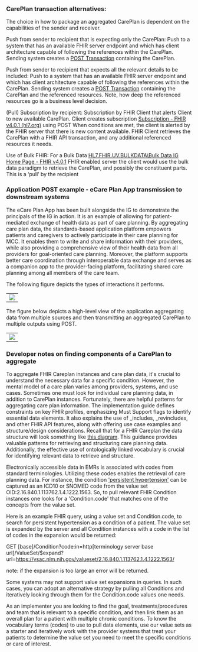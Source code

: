 ### CarePlan transaction alternatives:
The choice in how to package an aggregated CarePlan is dependent on the capabilities of the sender and receiver.

Push from sender to recipient that is expecting only the CarePlan: Push to a system that has an available FHIR server endpoint and which has client architecture capable of following the references within the CarePlan.
Sending system creates a [POST Transaction](http://hl7.org/fhir/R4/http.html#transaction) containing the CarePlan.

Push from sender to recipient that expects all the relevant details to be included: Push to a system that has an available FHIR server endpoint and which has client architecture capable of following the references within the CarePlan.
Sending system creates a [POST Transaction](http://hl7.org/fhir/R4/http.html#transaction) containing the CarePlan and the referenced resources.
Note, how deep the referenced resources go is a business level decision.

(Pull) Subscription by recipient: Subscription by FHIR Client that alerts Client to new available CarePlan.
Client creates subscription [Subscription - FHIR v4.0.1 (hl7.org)](http://hl7.org/fhir/R4/subscription.html) using POST 
When conditions are met, the client is alerted by the FHIR server that there is new content available.
FHIR Client retrieves the CarePlan with a FHIR API transaction, and any additional referenced resources it needs.

Use of Bulk FHIR: For a Bulk Data [HL7.FHIR.UV.BULKDATA\Bulk Data IG Home Page - FHIR v4.0.1](https://hl7.org/fhir/uv/bulkdata/) FHIR enabled server the client would use the bulk data paradigm to retrieve the CarePlan, and possibly the constituent parts. This is a ‘pull’ by the recipient

### Application POST example - eCare Plan App transmission to downstream systems
The eCare Plan App has been built alongside the IG to demonstrate the principals of the IG in action. It is an example of allowing for patient-mediated exchange of health data as part of care planning. By aggregating care plan data, the standards-based application platform empowers patients and caregivers to actively participate in their care planning for MCC. It enables them to write and share information with their providers, while also providing a comprehensive view of their health data from all providers for goal-oriented care planning. Moreover, the platform supports better care coordination through interoperable data exchange and serves as a companion app to the provider-facing platform, facilitating shared care planning among all members of the care team.

The following figure depicts the types of interactions it performs.
<table><tr><td><img src="MCCCarePatientMediatedHealthInformationExchange.png" /></td></tr></table>

The figure below depicts a high-level view of the application aggregating data from multiple sources and then transmitting an aggregated CarePlan to multiple outputs using POST.
<table><tr><td><img src="MCCCarePlanBundlePOST_TransactionDiagram.png" /></td></tr></table>

### Developer notes on finding components of a CarePlan to aggregate
To aggregate FHIR Careplan instances and care plan data, it's crucial to understand the necessary data for a specific condition. However, the mental model of a care plan varies among providers, systems, and use cases. Sometimes one must look for individual care planning data, in addition to CarePlan instances. Fortunately, there are helpful patterns for aggregating care plan information. The implementation guide defines constraints on key FHIR profiles, emphasizing Must Support flags to identify essential data elements. It also explains the use of _includes, _revincludes, and other FHIR API features, along with offering use case examples and structure/design considerations. Recall that for a FHIR Careplan the data structure will look something like [this diagram](http://hl7.org/fhir/us/mcc/2023Jan/structure_and_design_considerations.html#multiple-chronic-condition-fhir-care-plan-profile-relationship-diagram). This guidance provides valuable patterns for retrieving and structuring care planning data. Additionally, the effective use of ontologically linked vocabulary is crucial for identifying relevant data to retrieve and structure.

Electronically accessible data in EMRs is associated with codes from standard terminologies. Utilizing these codes enables the retrieval of care planning data. For instance, the condition ['persistent hypertension'](https://vsac.nlm.nih.gov/valueset/2.16.840.1.113762.1.4.1222.1563/expansion) can be captured as an ICD10 or SNOMED code from the value set OID:2.16.840.1.113762.1.4.1222.1563. So, to pull relevant FHIR Condition instances one looks for a 'Condition.code' that matches one of the concepts from the value set.

Here is an example FHIR query, using a value set and Condition.code, to search for persistent hypertension as a condition of a patient. The value set is expanded by the server and all Condition instances with a code in the list of codes in the expansion would be returned:
    
GET [base]/Condition?code:in=http[terminology server base url]/ValueSet/$expand?url=https://vsac.nlm.nih.gov/valueset/2.16.840.1.113762.1.4.1222.1563/

note: if the expansion is too large an error will be returned. 

Some systems may not support value set expansions in queries. In such cases, you can adopt an alternative strategy by pulling all Conditions and iteratively looking through them for the Condition.code values one needs.

As an implementer you are looking to find the goal, treatments/procedures and team that is relevant to a specific condition, and then link them as an overall plan for a patient with multiple chronic conditions. To know the vocabulary terms (codes) to use to pull data elements, use our value sets as a starter and iteratively work with the provider systems that treat your patients to determine the value set you need to meet the specific conditions or care of interest. 

